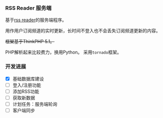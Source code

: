### RSS Reader 服务端

基于[rss reader](https://github.com/ivone-liu/rss_reader)的服务端程序。

用作用户订阅频道的实时更新，长时间不登入也不会丢失订阅频道更新的内容。

~~框架基于ThinkPHP 5.1。~~

PHP解析起来比较费力，换用Python。 采用`tornado`框架。

### 开发进展

- [x] 基础数据库建设
- [ ] 登入/注册功能
- [ ] 添加RSS功能
- [ ] 获取新数据
- [ ] 计划任务：服务端轮询
- [ ] 客户端同步